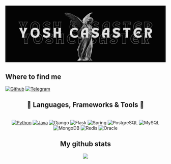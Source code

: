  
[![Header](https://github.com/YoshCasaster/YoshCasaster/blob/main/yoshc.jpg "Header")](https://google.com/)


## Where to find me

[![Github](https://img.shields.io/badge/-Github-181717?style=for-the-badge&logo=Github&logoColor=white)](https://github.com/YoshCasaster)
[![Telegram](https://img.shields.io/badge/Telegram-2CA5E0?style=for-the-badge&logo=telegram&logoColor=white)](https://t.me/YosepWD)

<h2 align="center">🔨 Languages, Frameworks & Tools 🔨</h2>
<br>
<div align="center">
    <a href="https://github.com/0xStryK3R?tab=repositories&language=python" target="_blank"><img alt="Python" height ="36px" src="https://cdn.jsdelivr.net/gh/devicons/devicon/icons/python/python-original.svg"></a>
    <a href="https://github.com/0xStryK3R?tab=repositories&language=java" target="_blank"><img alt="Java" height ="36px" src="https://cdn.jsdelivr.net/gh/devicons/devicon/icons/java/java-original.svg"></a>
    <img alt="Django" height ="36px" src="https://cdn.jsdelivr.net/gh/devicons/devicon/icons/django/django-plain.svg">
    <img alt="Flask" height ="36px" src="https://cdn.jsdelivr.net/gh/devicons/devicon/icons/flask/flask-original.svg">
    <img alt="Spring" height ="36px" src='https://cdn.jsdelivr.net/gh/devicons/devicon/icons/spring/spring-original.svg'>
    <img alt="PostgreSQL" height ="36px" src="https://cdn.jsdelivr.net/gh/devicons/devicon/icons/postgresql/postgresql-original.svg">
    <img alt="MySQL" height ="36px" src="https://cdn.jsdelivr.net/gh/devicons/devicon/icons/mysql/mysql-original.svg">
    <img alt="MongoDB" height ="36px" src="https://cdn.jsdelivr.net/gh/devicons/devicon/icons/mongodb/mongodb-original.svg">
    <img alt="Redis" height ="36px" src="https://cdn.jsdelivr.net/gh/devicons/devicon/icons/redis/redis-original.svg">
    <img alt="Oracle" height ="36px" src="https://cdn.jsdelivr.net/gh/devicons/devicon/icons/oracle/oracle-original.svg">

## My github stats 
<p align="center">
    <img
        width="52%"
        src="https://github-readme-stats.vercel.app/api?username=YoshCasaster&count_private=true&include_all_commits=true&show_icons=true&theme=tokyonight&custom_title=GitHub+Stats"
    />
</p>

<h3>

